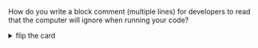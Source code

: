 How do you write a block comment (multiple lines) for developers to read that
the computer will ignore when running your code?

<details>
<summary>flip the card</summary>
<br>

# `/_ a block comment _/

`

```js
'use strict';

/*
  this program does nothing

  all the lines are comments!
*/
```

</details>

